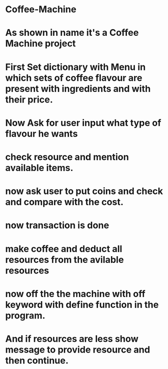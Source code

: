 # Coffee-Machine
# As shown in name it's a Coffee Machine project
# First Set dictionary with Menu in which sets of coffee flavour are present with ingredients and with their price.
# Now Ask for user input what type of flavour he wants 
# check resource and mention available items.
# now ask user to put coins and check and compare with the cost.
# now transaction is done 
# make coffee and deduct all resources from the avilable resources
# now off the the machine with off keyword with define function in the program.
# And if resources are less show message to provide resource and then continue.
